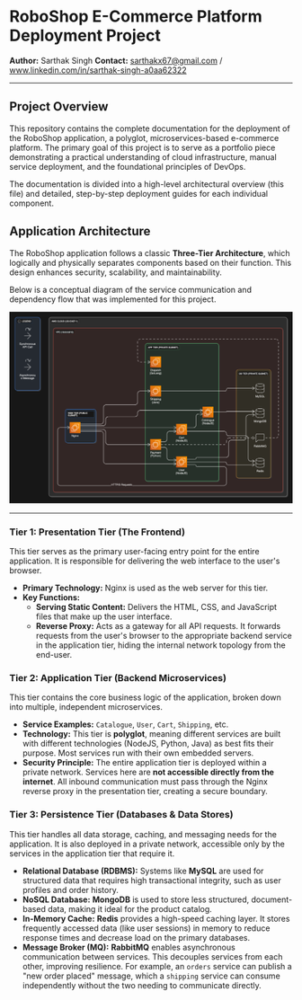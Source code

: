 # RoboShop E-Commerce Platform Deployment Project

**Author:** Sarthak Singh
**Contact:** sarthakx67@gmail.com / www.linkedin.com/in/sarthak-singh-a0aa62322 

---

## Project Overview

This repository contains the complete documentation for the deployment of the RoboShop application, a polyglot, microservices-based e-commerce platform. The primary goal of this project is to serve as a portfolio piece demonstrating a practical understanding of cloud infrastructure, manual service deployment, and the foundational principles of DevOps.

The documentation is divided into a high-level architectural overview (this file) and detailed, step-by-step deployment guides for each individual component.

## Application Architecture

The RoboShop application follows a classic **Three-Tier Architecture**, which logically and physically separates components based on their function. This design enhances security, scalability, and maintainability.

Below is a conceptual diagram of the service communication and dependency flow that was implemented for this project.


![RoboShop Architecture Diagram](assets/roboshop-architecture.png)

---

### Tier 1: Presentation Tier (The Frontend)

This tier serves as the primary user-facing entry point for the entire application. It is responsible for delivering the web interface to the user's browser.

*   **Primary Technology:** Nginx is used as the web server for this tier.
*   **Key Functions:**
    *   **Serving Static Content:** Delivers the HTML, CSS, and JavaScript files that make up the user interface.
    *   **Reverse Proxy:** Acts as a gateway for all API requests. It forwards requests from the user's browser to the appropriate backend service in the application tier, hiding the internal network topology from the end-user.

### Tier 2: Application Tier (Backend Microservices)

This tier contains the core business logic of the application, broken down into multiple, independent microservices.

*   **Service Examples:** `Catalogue`, `User`, `Cart`, `Shipping`, etc.
*   **Technology:** This tier is **polyglot**, meaning different services are built with different technologies (NodeJS, Python, Java) as best fits their purpose. Most services run with their own embedded servers.
*   **Security Principle:** The entire application tier is deployed within a private network. Services here are **not accessible directly from the internet**. All inbound communication must pass through the Nginx reverse proxy in the presentation tier, creating a secure boundary.

### Tier 3: Persistence Tier (Databases & Data Stores)

This tier handles all data storage, caching, and messaging needs for the application. It is also deployed in a private network, accessible only by the services in the application tier that require it.

*   **Relational Database (RDBMS):** Systems like **MySQL** are used for structured data that requires high transactional integrity, such as user profiles and order history.
*   **NoSQL Database:** **MongoDB** is used to store less structured, document-based data, making it ideal for the product catalog.
*   **In-Memory Cache:** **Redis** provides a high-speed caching layer. It stores frequently accessed data (like user sessions) in memory to reduce response times and decrease load on the primary databases.
*   **Message Broker (MQ):** **RabbitMQ** enables asynchronous communication between services. This decouples services from each other, improving resilience. For example, an `orders` service can publish a "new order placed" message, which a `shipping` service can consume independently without the two needing to communicate directly.
